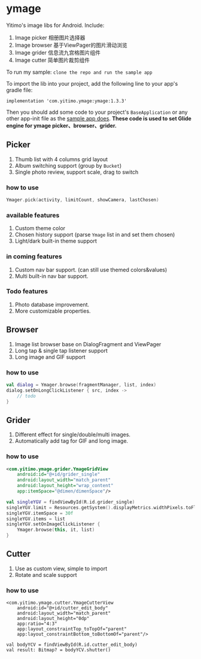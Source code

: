 # ymage

Yitimo's image libs for Android. Include:

1. Image picker 相册图片选择器
2. Image browser 基于ViewPager的图片滑动浏览
3. Image grider 信息流九宫格图片组件
4. Image cutter 简单图片裁剪组件


To run my sample: ``clone the repo and run the sample app``

To import the lib into your project, add the following line to your app's gradle file:

```
implementation 'com.yitimo.ymage:ymage:1.3.3'
```

Then you should add some code to your project's ``BaseApplication`` or any other app-init file as the [sample app does](https://github.com/yitimo/ymage/blob/master/sample/src/main/java/com/yitimo/ymage/sample/BaseApplication.kt). **These code is used to set Glide engine for ymage picker、browser、grider.**

## Picker

1. Thumb list with 4 columns grid layout
2. Album switching support (group by ``Bucket``)
3. Single photo review, support scale, drag to switch

### how to use

``` kotlin
Ymager.pick(activity, limitCount, showCamera, lastChosen)
```

### available features

1. Custom theme color
2. Chosen history support (parse ``Ymage`` list in and set them chosen)
3. Light/dark built-in theme support

### in coming features

1. Custom nav bar support. (can still use themed colors&values)
2. Multi built-in nav bar support.

### Todo features

1. Photo database improvement.
2. More customizable properties.

## Browser

1. Image list browser base on DialogFragment and ViewPager
2. Long tap & single tap listener support
3. Long image and GIF support

### how to use

``` kotlin
val dialog = Ymager.browse(fragmentManager, list, index)
dialog.setOnLongClickListener { src, index ->
    // todo
}
```

## Grider

1. Different effect for single/double/multi images.
2. Automatically add tag for GIF and long image.

### how to use

``` xml
<com.yitimo.ymage.grider.YmageGridView
    android:id="@+id/grider_single"
    android:layout_width="match_parent"
    android:layout_height="wrap_content"
    app:itemSpace="@dimen/dimenSpace"/>
```

``` kotlin
val singleYGV = findViewById(R.id.grider_single)
singleYGV.limit = Resources.getSystem().displayMetrics.widthPixels.toFloat()
singleYGV.itemSpace = 30f
singleYGV.items = list
singleYGV.setOnImageClickListener {
    Ymager.browse(this, it, list)
}
```

## Cutter

1. Use as custom view, simple to import
2. Rotate and scale support

### how to use

```
<com.yitimo.ymage.cutter.YmageCutterView
    android:id="@+id/cutter_edit_body"
    android:layout_width="match_parent"
    android:layout_height="0dp"
    app:ratio="4:3"
    app:layout_constraintTop_toTopOf="parent"
    app:layout_constraintBottom_toBottomOf="parent"/>
```

```
val bodyYCV = findViewById(R.id.cutter_edit_body)
val result: Bitmap? = bodyYCV.shutter()
```
